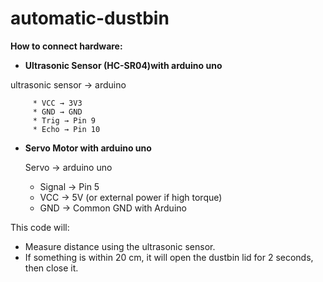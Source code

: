 # automatic-dustbin

**How to connect hardware:**

* **Ultrasonic Sensor (HC-SR04)with arduino uno**
  
 ultrasonic sensor → arduino
 
 	     * VCC → 3V3
 	     * GND → GND
 	     * Trig → Pin 9
  	     * Echo → Pin 10

* **Servo Motor with arduino uno**
  
     Servo → arduino uno
  * Signal → Pin 5
  * VCC → 5V (or external power if high torque)
  * GND → Common GND with Arduino

This code will:

* Measure distance using the ultrasonic sensor.
* If something is within 20 cm, it will open the dustbin lid for 2 seconds, then close it.
